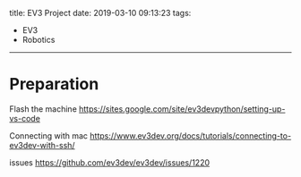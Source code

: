 title: EV3 Project
date: 2019-03-10 09:13:23
tags:
- EV3
- Robotics
---

# Preparation

Flash the machine
https://sites.google.com/site/ev3devpython/setting-up-vs-code

Connecting with mac
https://www.ev3dev.org/docs/tutorials/connecting-to-ev3dev-with-ssh/


issues
https://github.com/ev3dev/ev3dev/issues/1220
